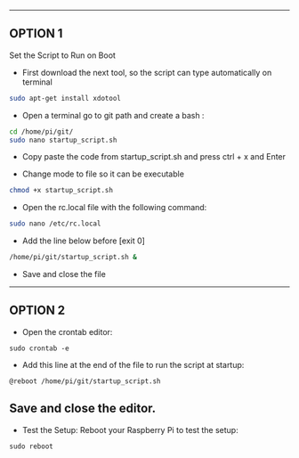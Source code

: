 ---------------------------------
OPTION 1
---------------------------------
Set the Script to Run on Boot
- First download the next tool, so the script can type automatically on terminal
```bash
sudo apt-get install xdotool
```
- Open a terminal go to git path and create a bash :
```bash
cd /home/pi/git/
sudo nano startup_script.sh
```
- Copy paste the code from startup_script.sh and press ctrl + x and Enter

- Change mode to file so it can be executable
```bash
chmod +x startup_script.sh
```
- Open the rc.local file with the following command:
```bash
sudo nano /etc/rc.local
```
- Add the line below before [exit 0]
```bash
/home/pi/git/startup_script.sh &
```
- Save and close the file
---------------------------------
OPTION 2 
---------------------------------
- Open the crontab editor:
```
sudo crontab -e
```
- Add this line at the end of the file to run the script at startup:
```
@reboot /home/pi/git/startup_script.sh
```
Save and close the editor.
  ---------------------------------
- Test the Setup: Reboot your Raspberry Pi to test the setup:
```
sudo reboot

```














